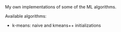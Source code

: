 My own implementations of some of the ML algorithms.

Available algorithms:
* k-means: naive and kmeans++ initializations